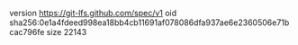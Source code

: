 version https://git-lfs.github.com/spec/v1
oid sha256:0e1a4fdeed998ea18bb4cb11691af078086dfa937ae6e2360506e71bcac796fe
size 22143
